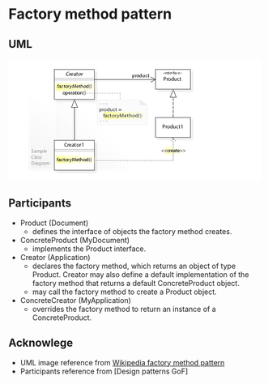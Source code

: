 # Factory method pattern

## UML

![factory method](../media/factory_method.jpg)

## Participants

* Product (Document)    
    - defines the interface of objects the factory method creates.    
* ConcreteProduct (MyDocument)    
    - implements the Product interface.
* Creator (Application)    
    - declares the factory method, which returns an object of type Product. Creator may also define a default implementation of the factory method that returns a default ConcreteProduct object.
    - may call the factory method to create a Product object. 
* ConcreteCreator (MyApplication)
    - overrides the factory method to return an instance of a ConcreteProduct.


## Acknowlege

* UML image reference from [Wikipedia factory method pattern](https://en.wikipedia.org/wiki/Factory_method_pattern)
* Participants reference from [Design patterns GoF]
